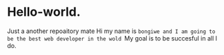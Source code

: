 # Hello-world.
Just a another repoaitory mate
Hi my name is `bongiwe and I am going to be the best web developer in the wold
`My goal is to be succesful in all I do.
